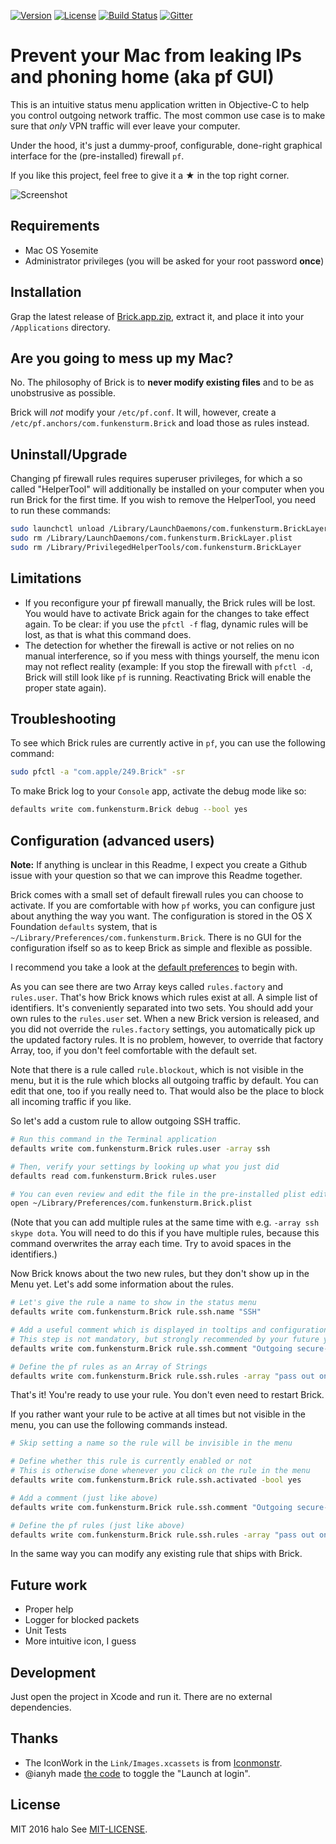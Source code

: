 [![Version](https://img.shields.io/github/release/halo/Brick.svg?style=flat&label=version)](https://github.com/halo/Brick/releases)
[![License](https://img.shields.io/badge/license-MIT-blue.svg?style=flat)](https://github.com/halo/Brick/blob/master/LICENSE.md)
[![Build Status](https://travis-ci.org/halo/Brick.svg?branch=master)](https://travis-ci.org/halo/Brick)
[![Gitter](https://badges.gitter.im/Join%20Chat.svg)](https://gitter.im/halo/Brick)

# Prevent your Mac from leaking IPs and phoning home (aka pf GUI)

This is an intuitive status menu application written in Objective-C to help you control outgoing network traffic.
The most common use case is to make sure that *only* VPN traffic will ever leave your computer.

Under the hood, it's just a dummy-proof, configurable, done-right graphical interface for the (pre-installed) firewall `pf`.

If you like this project, feel free to give it a ★ in the top right corner.

![Screenshot](https://cdn.rawgit.com/halo/Brick/master/doc/screenshot.0.0.1.png)

## Requirements

* Mac OS Yosemite
* Administrator privileges (you will be asked for your root password **once**)

## Installation

Grap the latest release of [Brick.app.zip](https://github.com/halo/Brick/releases/latest), extract it, and place it into your `/Applications` directory.

## Are you going to mess up my Mac?

No. The philosophy of Brick is to **never modify existing files** and to be as unobstrusive as possible.

Brick will *not* modify your `/etc/pf.conf`.
It will, however, create a `/etc/pf.anchors/com.funkensturm.Brick` and load those as rules instead.

## Uninstall/Upgrade

Changing pf firewall rules requires superuser privileges, for which a so called "HelperTool" will additionally be installed on your computer when you run Brick for the first time. If you wish to remove the HelperTool, you need to run these commands:

```bash
sudo launchctl unload /Library/LaunchDaemons/com.funkensturm.BrickLayer.plist
sudo rm /Library/LaunchDaemons/com.funkensturm.BrickLayer.plist
sudo rm /Library/PrivilegedHelperTools/com.funkensturm.BrickLayer
```

## Limitations

* If you reconfigure your pf firewall manually, the Brick rules will be lost. You would have to activate Brick again for the changes to take effect again.
  To be clear: if you use the `pfctl -f` flag, dynamic rules will be lost, as that is what this command does.
* The detection for whether the firewall is active or not relies on no manual interference, so if you mess with things yourself, the menu icon may not reflect reality (example: If you stop the firewall with `pfctl -d`, Brick will still look like `pf` is running. Reactivating Brick will enable the proper state again).

## Troubleshooting

To see which Brick rules are currently active in `pf`, you can use the following command:

```bash
sudo pfctl -a "com.apple/249.Brick" -sr
```

To make Brick log to your `Console` app, activate the debug mode like so:

```bash
defaults write com.funkensturm.Brick debug --bool yes
```

## Configuration (advanced users)

**Note:** If anything is unclear in this Readme, I expect you create a Github issue with your question so that we can improve this Readme together.

Brick comes with a small set of default firewall rules you can choose to activate.
If you are comfortable with how `pf` works, you can configure just about anything the way you want.
The configuration is stored in the OS X Foundation `defaults` system, that is `~/Library/Preferences/com.funkensturm.Brick`.
There is no GUI for the configuration ifself so as to keep Brick as simple and flexible as possible.

I recommend you take a look at the [default preferences](https://github.com/halo/Brick/blob/master/Brick/Defaults.plist) to begin with.

As you can see there are two Array keys called `rules.factory` and `rules.user`.
That's how Brick knows which rules exist at all. A simple list of identifiers.
It's conveniently separated into two sets. You should add your own rules to the `rules.user` set.
When a new Brick version is released, and you did not override the `rules.factory` settings, you automatically pick up the updated factory rules.
It is no problem, however, to override that factory Array, too, if you don't feel comfortable with the default set.

Note that there is a rule called `rule.blockout`, which is not visible in the menu, but it is the rule which blocks all outgoing traffic by default. You can edit that one, too if you really need to. That would also be the place to block all incoming traffic if you like.

So let's add a custom rule to allow outgoing SSH traffic.

```bash
# Run this command in the Terminal application
defaults write com.funkensturm.Brick rules.user -array ssh

# Then, verify your settings by looking up what you just did
defaults read com.funkensturm.Brick rules.user

# You can even review and edit the file in the pre-installed plist editor
open ~/Library/Preferences/com.funkensturm.Brick.plist
```

(Note that you can add multiple rules at the same time with e.g. `-array ssh skype dota`.
You will need to do this if you have multiple rules, because this command overwrites the array each time. Try to avoid spaces in the identifiers.)

Now Brick knows about the two new rules, but they don't show up in the Menu yet. Let's add some information about the rules.

```bash
# Let's give the rule a name to show in the status menu
defaults write com.funkensturm.Brick rule.ssh.name "SSH"

# Add a useful comment which is displayed in tooltips and configuration files
# This step is not mandatory, but strongly recommended by your future you
defaults write com.funkensturm.Brick rule.ssh.comment "Outgoing secure-shell sessions"

# Define the pf rules as an Array of Strings
defaults write com.funkensturm.Brick rule.ssh.rules -array "pass out on en0 from any to any port 22" "pass out on en1 from any to any port 22"
```

That's it! You're ready to use your rule. You don't even need to restart Brick.

If you rather want your rule to be active at all times but not visible in the menu, you can use the following commands instead.

```bash
# Skip setting a name so the rule will be invisible in the menu

# Define whether this rule is currently enabled or not
# This is otherwise done whenever you click on the rule in the menu
defaults write com.funkensturm.Brick rule.ssh.activated -bool yes

# Add a comment (just like above)
defaults write com.funkensturm.Brick rule.ssh.comment "Outgoing secure-shell sessions"

# Define the pf rules (just like above)
defaults write com.funkensturm.Brick rule.ssh.rules -array "pass out on en0 from any to any port 22" "pass out on en1 from any to any port 22"
```

In the same way you can modify any existing rule that ships with Brick.

## Future work

* Proper help
* Logger for blocked packets
* Unit Tests
* More intuitive icon, I guess

## Development

Just open the project in Xcode and run it. There are no external dependencies.

## Thanks

* The IconWork in the `Link/Images.xcassets` is from [Iconmonstr](http://iconmonstr.com).
* @ianyh made [the code](https://github.com/ianyh/IYLoginItem) to toggle the "Launch at login".

## License

MIT 2016 halo See [MIT-LICENSE](https://github.com/halo/Brick/blob/master/LICENSE.md).

